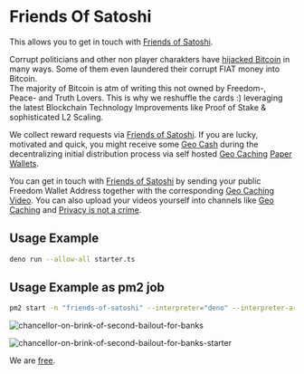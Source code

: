 # Friends Of Satoshi 
This allows you to get in touch with [Friends of Satoshi](https://t.me/FriendsOfSatoshi_bot).    

Corrupt politicians and other non player charakters have [hijacked Bitcoin](https://x.com/KimDotcom/status/1781575449065427180) in many ways.
Some of them even laundered their corrupt FIAT money into Bitcoin.  
The majority of Bitcoin is atm of writing this not owned by Freedom-, Peace- and Truth Lovers. This is why we reshuffle the cards :) leveraging the latest Blockchain Technology Improvements like Proof of Stake & sophisticated L2 Scaling.

We collect reward requests via [Friends of Satoshi](https://t.me/FriendsOfSatoshi_bot). If you are lucky, motivated and quick, you might receive some [Geo Cash](https://polygonscan.com/address/0xb841A4f979F9510760ecf60512e038656E68f459) during the decentralizing initial distribution process via self hosted [Geo Caching](https://Geo-Caching.org) [Paper Wallets](https://visitor-gateway-to-geo-caching.github.io/geo-caching-paperwallet-generator).  

You can get in touch with [Friends of Satoshi](https://t.me/FriendsOfSatoshi_bot) by sending your public Freedom Wallet Address together with the corresponding [Geo Caching Video](https://rumble.com/c/c-5722872/videos). You can also upload your videos yourself into channels like [Geo Caching](https://rumble.com/c/c-5722872) and [Privacy is not a crime](https://rumble.com/c/c-6145166).


## Usage Example
```sh
deno run --allow-all starter.ts
``` 

## Usage Example as pm2 job
```sh 
pm2 start -n "friends-of-satoshi" --interpreter="deno" --interpreter-args="run --allow-net --allow-read --allow-write --allow-env" starter.ts
```

  
![chancellor-on-brink-of-second-bailout-for-banks](https://github.com/moniquebaumann/freedom-cash-bot/assets/160405077/a8fd8989-a8d1-4a9d-9dc1-bd0f24196773)

![chancellor-on-brink-of-second-bailout-for-banks-starter](https://github.com/moniquebaumann/freedom-cash-bot/assets/160405077/1ed00195-9738-45bf-a807-4dff034947ff)  

We are [free](https://polygonscan.com/token/0xb841a4f979f9510760ecf60512e038656e68f459). 

